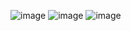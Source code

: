 ![image](https://user-images.githubusercontent.com/81345344/216770599-8485de06-a382-4530-afdb-be1f240035a2.png)
![image](https://user-images.githubusercontent.com/81345344/216770642-593db430-3b56-4782-a5d5-318801411f32.png)
![image](https://user-images.githubusercontent.com/81345344/216770886-b58a2ef2-076a-4d37-9ac9-0255d5f14245.png)


